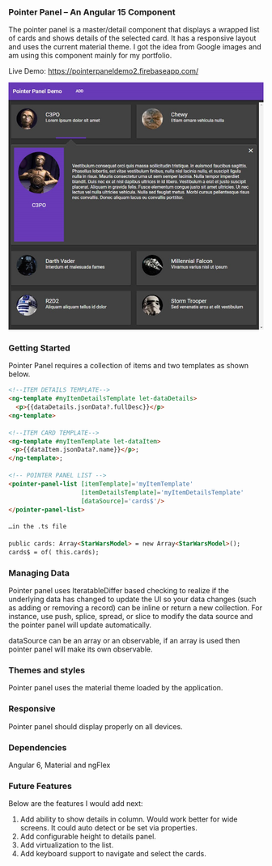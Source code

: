 ### Pointer Panel – An Angular 15 Component

The pointer panel is a master/detail component that displays a wrapped list of cards and shows details of the selected
card. It has a responsive layout and uses the current material theme. I got the idea from Google images and am using
this component mainly for my portfolio.

Live Demo: https://pointerpaneldemo2.firebaseapp.com/

![ScreenShot](pointerpaneldemo_dark.jpg)

### Getting Started

Pointer Panel requires a collection of items and two templates as shown below.

```html
<!--ITEM DETAILS TEMPLATE-->
<ng-template #myItemDetailsTemplate let-dataDetails>
  <p>{{dataDetails.jsonData?.fullDesc}}</p>
<ng-template>

<!--ITEM CARD TEMPLATE-->
<ng-template #myItemTemplate let-dataItem>
 <p>{{dataItem.jsonData?.name}}</p>;
</ng-template>;

<!-- POINTER PANEL LIST -->
<pointer-panel-list [itemTemplate]='myItemTemplate'
                    [itemDetailsTemplate]='myItemDetailsTemplate'
                    [dataSource]='cards$'/>
</pointer-panel-list>

…in the .ts file

public cards: Array<StarWarsModel> = new Array<StarWarsModel>();
cards$ = of( this.cards);
 ```

### Managing Data

Pointer panel uses IteratableDiffer based checking to realize if the underlying data has changed to update the UI so
your data changes (such as adding or removing a record) can be inline or return a new collection. For instance, use
push, splice, spread, or slice to modify the data source and the pointer panel will update automatically.

dataSource can be an array or an observable, if an array is used then pointer panel will make its own observable.

### Themes and styles

Pointer panel uses the material theme loaded by the application.

### Responsive

Pointer panel should display properly on all devices.

### Dependencies

Angular 6, Material and ngFlex

### Future Features

Below are the features I would add next:

1. Add ability to show details in column. Would work better for wide screens. It could auto detect or be set via
   properties.
2. Add configurable height to details panel.
3. Add virtualization to the list.
4. Add keyboard support to navigate and select the cards.
